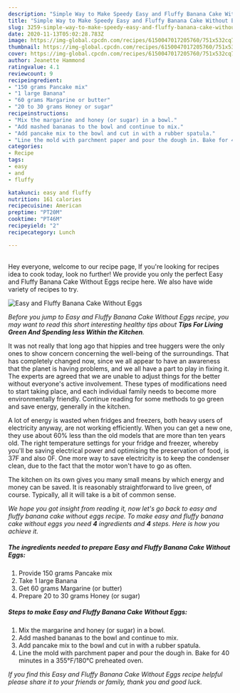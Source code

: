 ```yaml
---
description: "Simple Way to Make Speedy Easy and Fluffy Banana Cake Without Eggs"
title: "Simple Way to Make Speedy Easy and Fluffy Banana Cake Without Eggs"
slug: 3259-simple-way-to-make-speedy-easy-and-fluffy-banana-cake-without-eggs
date: 2020-11-13T05:02:28.783Z
image: https://img-global.cpcdn.com/recipes/6150047017205760/751x532cq70/easy-and-fluffy-banana-cake-without-eggs-recipe-main-photo.jpg
thumbnail: https://img-global.cpcdn.com/recipes/6150047017205760/751x532cq70/easy-and-fluffy-banana-cake-without-eggs-recipe-main-photo.jpg
cover: https://img-global.cpcdn.com/recipes/6150047017205760/751x532cq70/easy-and-fluffy-banana-cake-without-eggs-recipe-main-photo.jpg
author: Jeanette Hammond
ratingvalue: 4.1
reviewcount: 9
recipeingredient:
- "150 grams Pancake mix"
- "1 large Banana"
- "60 grams Margarine or butter"
- "20 to 30 grams Honey or sugar"
recipeinstructions:
- "Mix the margarine and honey (or sugar) in a bowl."
- "Add mashed bananas to the bowl and continue to mix."
- "Add pancake mix to the bowl and cut in with a rubber spatula."
- "Line the mold with parchment paper and pour the dough in. Bake for 40 minutes in a 355°F/180°C preheated oven."
categories:
- Recipe
tags:
- easy
- and
- fluffy

katakunci: easy and fluffy 
nutrition: 161 calories
recipecuisine: American
preptime: "PT20M"
cooktime: "PT46M"
recipeyield: "2"
recipecategory: Lunch

---
```

<br>
Hey everyone, welcome to our recipe page, If you're looking for recipes idea to cook today, look no further! We provide you only the perfect Easy and Fluffy Banana Cake Without Eggs recipe here. We also have wide variety of recipes to try.
<br>


![Easy and Fluffy Banana Cake Without Eggs](https://img-global.cpcdn.com/recipes/6150047017205760/751x532cq70/easy-and-fluffy-banana-cake-without-eggs-recipe-main-photo.jpg)

<i>Before you jump to Easy and Fluffy Banana Cake Without Eggs recipe, you may want to read this short interesting healthy tips about 
<strong>Tips For Living Green And Spending less Within the Kitchen</strong>.</i>
</br>

It was not really that long ago that hippies and tree huggers were the only ones to show concern concerning the well-being of the surroundings. That has completely changed now, since we all appear to have an awareness that the planet is having problems, and we all have a part to play in fixing it. The experts are agreed that we are unable to adjust things for the better without everyone's active involvement. These types of modifications need to start taking place, and each individual family needs to become more environmentally friendly. Continue reading for some methods to go green and save energy, generally in the kitchen.

A lot of energy is wasted when fridges and freezers, both heavy users of electricity anyway, are not working efficiently. When you can get a new one, they use about 60% less than the old models that are more than ten years old. The right temperature settings for your fridge and freezer, whereby you'll be saving electrical power and optimising the preservation of food, is 37F and also 0F. One more way to save electricity is to keep the condenser clean, due to the fact that the motor won't have to go as often.

The kitchen on its own gives you many small means by which energy and money can be saved. It is reasonably straightforward to live green, of course. Typically, all it will take is a bit of common sense.


<i>We hope you got insight from reading it, now let's go back to easy and fluffy banana cake without eggs recipe. To make easy and fluffy banana cake without eggs you need <strong>4</strong> ingredients and <strong>4</strong> steps. Here is how you achieve it.
</i>

##### The ingredients needed to prepare Easy and Fluffy Banana Cake Without Eggs:

1. Provide 150 grams Pancake mix
1. Take 1 large Banana
1. Get 60 grams Margarine (or butter)
1. Prepare 20 to 30 grams Honey (or sugar)


##### Steps to make Easy and Fluffy Banana Cake Without Eggs:

1. Mix the margarine and honey (or sugar) in a bowl.
1. Add mashed bananas to the bowl and continue to mix.
1. Add pancake mix to the bowl and cut in with a rubber spatula.
1. Line the mold with parchment paper and pour the dough in. Bake for 40 minutes in a 355°F/180°C preheated oven.


<i>If you find this Easy and Fluffy Banana Cake Without Eggs recipe helpful please share it to your friends or family, thank you and good luck.</i>
